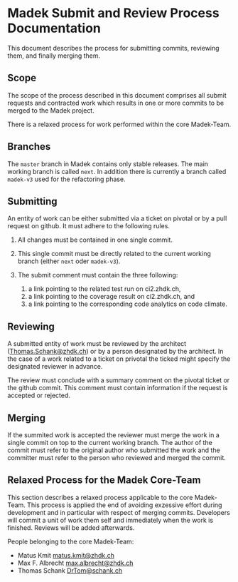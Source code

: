 Madek Submit and Review Process Documentation
=============================================

This document describes the process for submitting commits, reviewing them, and
finally merging them. 

Scope 
-----

The scope of the process described in this document comprises all submit
requests and contracted work which results in one or more commits to be merged
to the Madek project. 

There is a relaxed process for work performed within the core Madek-Team. 

Branches 
--------

The `master` branch in Madek contains only stable releases. The main working
branch is called `next`. In addition there is currently a branch called
`madek-v3` used for the refactoring phase.

Submitting
----------

An entity of work can be either submitted via a ticket on pivotal or by a pull
request on github. It must adhere to the following rules. 

1. All changes must be contained in one single commit.

2. This single commit must be directly related to the current working
  branch (either `next` oder `madek-v3`). 

3. The submit comment must contain the three following:

    1. a link pointing to the related test run on ci2.zhdk.ch,
    2. a link pointing to the coverage result on ci2.zhdk.ch, and
    3. a link pointing to the corresponding code analytics on code climate. 


Reviewing 
---------

A submitted entity of work must be reviewed by the architect
(Thomas.Schank@zhdk.ch) or by a person designated by the architect. In the case
of a work related to a ticket on privotal the ticked might specify the
designated reviewer in advance. 

The review must conclude with a summary comment on the pivotal ticket or the
github commit. This comment must contain information if the request is accepted
or rejected.


Merging
-------

If the summited work is accepted the reviewer must merge the work in a single
commit on top to the current working branch. The author of the commit must
refer to the original author who submitted the work and the committer must
refer to the person who reviewed and merged the commit. 


Relaxed Process for the Madek Core-Team
---------------------------------------

This section describes a relaxed process applicable to the core Madek-Team.
This process is applied the end of avoiding exzessive effort during development
and in particular with respect of merging commits. Developers will commit
a unit of work them self and immediately when the work is finished. Reviews
will be added afterwards.

People belonging to the core Madek-Team: 

  * Matus Kmit <matus.kmit@zhdk.ch>
  * Max F. Albrecht <max.albrecht@zhdk.ch>
  * Thomas Schank <DrTom@schank.ch>

